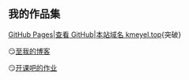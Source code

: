 我的作品集
---
[GitHub Pages](https://Kmeyel.github.io)|[查看 GitHub](https://github.com/Kmeyel/Kmeyel.github.io)|[本站域名 kmeyel.top](https://kmeyel.top){突破}

😏[至我的博客](https://www.cnblogs.com/WeiG/)

😏[开课吧的作业](https://Kmeyel.github.io/kkb/index.html)

